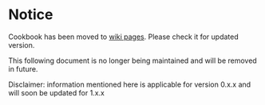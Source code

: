 # Notice

Cookbook has been moved to [wiki pages](https://github.com/GetStream/stream-chat-react-native/wiki/Cookbook). Please check it for updated version.

This following document is no longer being maintained and will be removed in future.

Disclaimer: information mentioned here is applicable for version 0.x.x and will soon be updated for 1.x.x

